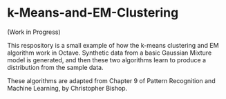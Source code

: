 # k-Means-and-EM-Clustering

(Work in Progress)

This respository is a small example of how the k-means clustering and EM algorithm work in Octave. Synthetic data from a basic Gaussian Mixture model is generated, and then these two algorithms learn to produce a distribution from the sample data.

These algorithms are adapted from Chapter 9 of Pattern Recognition and Machine Learning, by Christopher Bishop.
